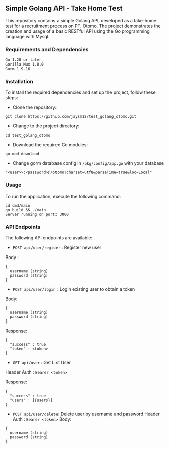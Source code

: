 ## Simple Golang API - Take Home Test
This repository contains a simple Golang API, developed as a take-home test for a recruitment process on PT. Otomo. The project demonstrates the creation and usage of a basic RESTful API using the Go programming language with Mysql.

### Requirements and Dependencies
```
Go 1.20 or later
Gorilla Mux 1.8.0
Gorm 1.9.16
```

### Installation
To install the required dependencies and set up the project, follow these steps:

+ Clone the repository:
```
git clone https://github.com/jaysm12/test_golang_otomo.git
```
+ Change to the project directory:
```
cd test_golang_otomo
```

+ Download the required Go modules:
```
go mod download
```
+ Change gorm database config in `/pkg/config/app.go` with your database

```
"<user>>:<password>@/otomo?charset=utf8&parseTime=true&loc=Local"
```
### Usage
To run the application, execute the following command:
```
cd cmd/main
go build && ./main
Server running on port: 3000
```

### API Endpoints
The following API endpoints are available:

+ `POST api/user/regiser` : Register new user

Body : 
```
{
  username (string)
  password (string)
}
```
+ `POST api/user/login` : Login existing user to obtain a token

Body:
```
{
  username (string)
  password (string)
}
```
Response:
```
{
  "success" : true
  "token" : <token>
}
```

+ `GET api/user` : Get List User

Header Auth : `Bearer <token>`

Response:
```
{
  "success" : true
  "users" : [{users}]
}
```

+ `POST api/user/delete`: Delete user by username and password
Header Auth : `Bearer <token>`
Body:
```
{
  username (string)
  password (string)
}
```
